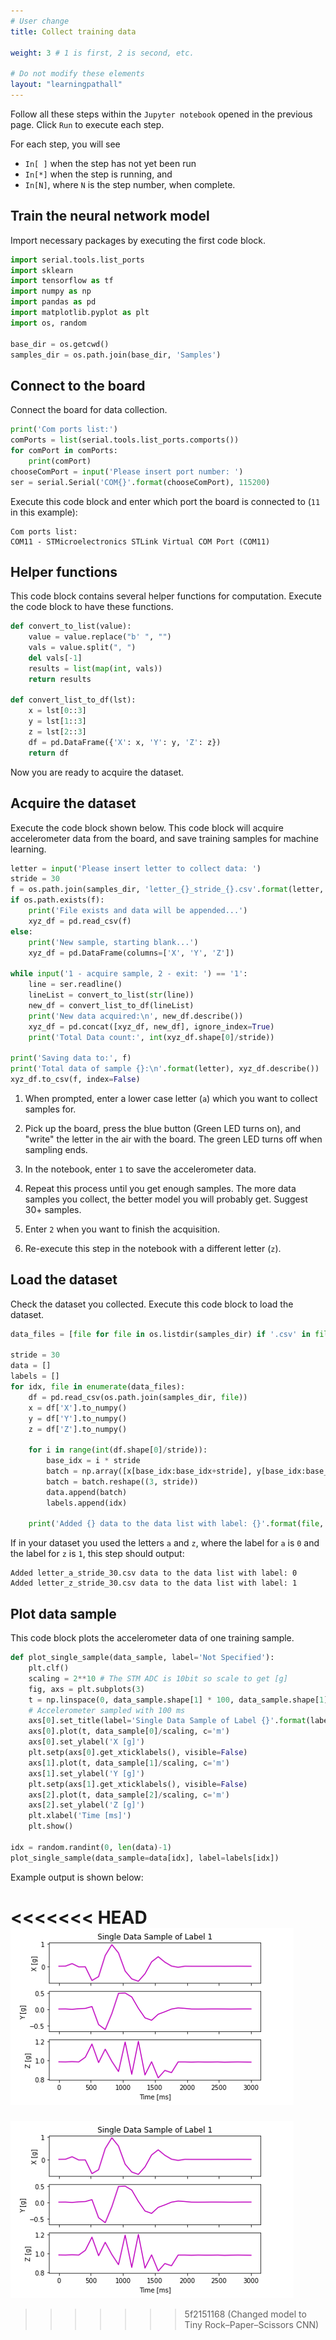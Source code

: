 ```yaml
---
# User change
title: Collect training data

weight: 3 # 1 is first, 2 is second, etc.

# Do not modify these elements
layout: "learningpathall"
---
```

Follow all these steps within the `Jupyter notebook` opened in the previous page. Click `Run` to execute each step.

For each step, you will see
* `In[ ]` when the step has not yet been run
* `In[*]` when the step is running, and
* `In[N]`, where `N` is the step number, when complete.

## Train the neural network model

Import necessary packages by executing the first code block.
```python
import serial.tools.list_ports
import sklearn
import tensorflow as tf
import numpy as np
import pandas as pd
import matplotlib.pyplot as plt
import os, random

base_dir = os.getcwd()
samples_dir = os.path.join(base_dir, 'Samples')
```
## Connect to the board

Connect the board for data collection. 
```python
print('Com ports list:')
comPorts = list(serial.tools.list_ports.comports())
for comPort in comPorts:
    print(comPort)
chooseComPort = input('Please insert port number: ')
ser = serial.Serial('COM{}'.format(chooseComPort), 115200)
```
Execute this code block and enter which port the board is connected to (`11` in this example):
```output
Com ports list:
COM11 - STMicroelectronics STLink Virtual COM Port (COM11)
```
## Helper functions

This code block contains several helper functions for computation. Execute the code block to have these functions.

```python
def convert_to_list(value):
    value = value.replace("b' ", "")
    vals = value.split(", ")
    del vals[-1]
    results = list(map(int, vals))
    return results

def convert_list_to_df(lst):
    x = lst[0::3]
    y = lst[1::3]
    z = lst[2::3]
    df = pd.DataFrame({'X': x, 'Y': y, 'Z': z})
    return df
```

Now you are ready to acquire the dataset.

## Acquire the dataset

Execute the code block shown below. This code block will acquire accelerometer data from the board, and save training samples for machine learning. 

```python
letter = input('Please insert letter to collect data: ')
stride = 30
f = os.path.join(samples_dir, 'letter_{}_stride_{}.csv'.format(letter, stride))
if os.path.exists(f):
    print('File exists and data will be appended...')
    xyz_df = pd.read_csv(f)
else:
    print('New sample, starting blank...')
    xyz_df = pd.DataFrame(columns=['X', 'Y', 'Z'])

while input('1 - acquire sample, 2 - exit: ') == '1':
    line = ser.readline()
    lineList = convert_to_list(str(line))
    new_df = convert_list_to_df(lineList)
    print('New data acquired:\n', new_df.describe())
    xyz_df = pd.concat([xyz_df, new_df], ignore_index=True)
    print('Total Data count:', int(xyz_df.shape[0]/stride))

print('Saving data to:', f)
print('Total data of sample {}:\n'.format(letter), xyz_df.describe())
xyz_df.to_csv(f, index=False)
```

1. When prompted, enter a lower case letter (`a`) which you want to collect samples for.
2. Pick up the board, press the blue button (Green LED turns on), and "write" the letter in the air with the board. The green LED turns off when sampling ends.
3. In the notebook, enter `1` to save the accelerometer data.
4. Repeat this process until you get enough samples. The more data samples you collect, the better model you will probably get. Suggest 30+ samples.
5. Enter `2` when you want to finish the acquisition.

6. Re-execute this step in the notebook with a different letter (`z`).

## Load the dataset

Check the dataset you collected. Execute this code block to load the dataset.

```python
data_files = [file for file in os.listdir(samples_dir) if '.csv' in file]

stride = 30
data = []
labels = []
for idx, file in enumerate(data_files):
    df = pd.read_csv(os.path.join(samples_dir, file))
    x = df['X'].to_numpy()
    y = df['Y'].to_numpy()
    z = df['Z'].to_numpy()
    
    for i in range(int(df.shape[0]/stride)):
        base_idx = i * stride
        batch = np.array([x[base_idx:base_idx+stride], y[base_idx:base_idx+stride], z[base_idx:base_idx+stride]])
        batch = batch.reshape((3, stride))
        data.append(batch)
        labels.append(idx)
        
    print('Added {} data to the data list with label: {}'.format(file, idx))
```
If in your dataset you used the letters `a` and `z`, where the label for `a` is `0` and the label for `z` is `1`, this step should output:
```output
Added letter_a_stride_30.csv data to the data list with label: 0
Added letter_z_stride_30.csv data to the data list with label: 1
```
## Plot data sample

This code block plots the accelerometer data of one training sample.

```python
def plot_single_sample(data_sample, label='Not Specified'):
    plt.clf()
    scaling = 2**10 # The STM ADC is 10bit so scale to get [g]
    fig, axs = plt.subplots(3)
    t = np.linspace(0, data_sample.shape[1] * 100, data_sample.shape[1])
    # Accelerometer sampled with 100 ms
    axs[0].set_title(label='Single Data Sample of Label {}'.format(label))
    axs[0].plot(t, data_sample[0]/scaling, c='m')
    axs[0].set_ylabel('X [g]')
    plt.setp(axs[0].get_xticklabels(), visible=False)
    axs[1].plot(t, data_sample[1]/scaling, c='m')
    axs[1].set_ylabel('Y [g]')
    plt.setp(axs[1].get_xticklabels(), visible=False)
    axs[2].plot(t, data_sample[2]/scaling, c='m')
    axs[2].set_ylabel('Z [g]')
    plt.xlabel('Time [ms]')
    plt.show()
    
idx = random.randint(0, len(data)-1)
plot_single_sample(data_sample=data[idx], label=labels[idx])
```

Example output is shown below:

<<<<<<< HEAD
![output1](images/output1.PNG)
=======
![output1](Images/output1.PNG)
>>>>>>> 5f2151168 (Changed model to Tiny Rock–Paper–Scissors CNN)
